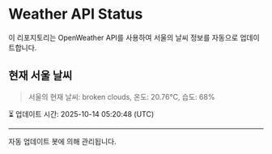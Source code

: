
# Weather API Status

이 리포지토리는 OpenWeather API를 사용하여 서울의 날씨 정보를 자동으로 업데이트합니다.

## 현재 서울 날씨
> 서울의 현재 날씨: broken clouds, 온도: 20.76°C, 습도: 68%

⏳ 업데이트 시간: 2025-10-14 05:20:48 (UTC)

---
자동 업데이트 봇에 의해 관리됩니다.
